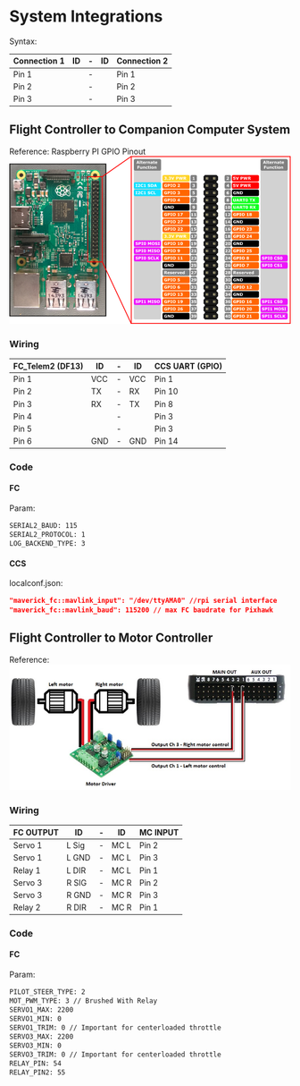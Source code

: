 # System Integrations
Syntax:

Connection 1 | ID |-| ID | Connection 2
------------|-|-|-|------------
Pin 1 | |-| | Pin 1 
Pin 2 | |-| | Pin 2 
Pin 3 | |-| | Pin 3 

## Flight Controller to Companion Computer System
Reference:
Raspberry PI GPIO Pinout
![Raspberry PI GPIO Pinout](media/rp2_pinout.png)



### Wiring
FC_Telem2 (DF13) | ID |-|ID | CCS UART (GPIO)
------------|-|-|-|------------
Pin 1 | VCC |-| VCC | Pin 1 
Pin 2 | TX |-| RX | Pin 10
Pin 3 | RX |-| TX | Pin 8
Pin 4 | |-| | Pin 3
Pin 5 | |-| | Pin 3
Pin 6 | GND |-| GND | Pin 14 


### Code
#### FC
Param:
```
SERIAL2_BAUD: 115
SERIAL2_PROTOCOL: 1
LOG_BACKEND_TYPE: 3
```
#### CCS
localconf.json:
```json
"maverick_fc::mavlink_input": "/dev/ttyAMA0" //rpi serial interface
"maverick_fc::mavlink_baud": 115200 // max FC baudrate for Pixhawk
```

## Flight Controller to Motor Controller
Reference: 
![Rover Skid-Steer Motor Connections](media/rover-skid-steer-motor-connections.jpg)
### Wiring
FC OUTPUT | ID |-| ID | MC INPUT
------------|-|-|-|------------
Servo 1 | L Sig |-| MC L | Pin 2 
Servo 1 | L GND |-| MC L | Pin 3 
Relay 1 | L DIR |-| MC L | Pin 1 
Servo 3 | R SIG |-| MC R | Pin 2 
Servo 3 | R GND |-| MC R | Pin 3 
Relay 2 | R DIR |-| MC R | Pin 1

### Code
#### FC
Param:
```
PILOT_STEER_TYPE: 2 
MOT_PWM_TYPE: 3 // Brushed With Relay 
SERVO1_MAX: 2200 
SERVO1_MIN: 0 
SERVO1_TRIM: 0 // Important for centerloaded throttle 
SERVO3_MAX: 2200 
SERVO3_MIN: 0 
SERVO3_TRIM: 0 // Important for centerloaded throttle 
RELAY_PIN: 54 
RELAY_PIN2: 55 
```



